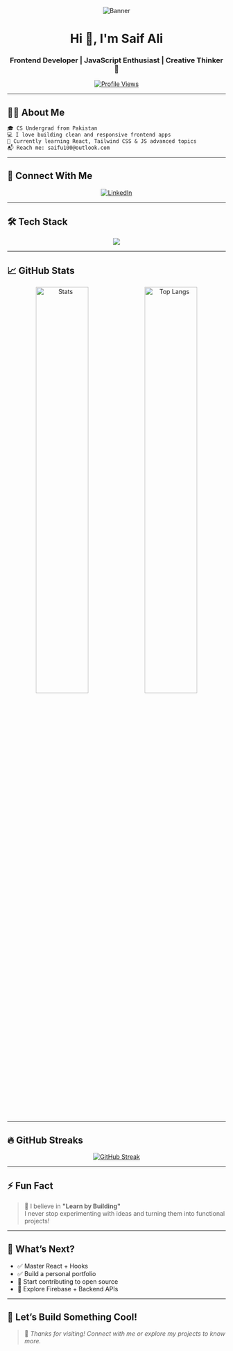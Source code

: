 <!-- Hero Banner -->
<p align="center">
  <img src="https://github.com/Dev-SaifAli/Dev-SaifAli/assets/143219742/8ad0a727-b3e8-4eb8-a9c5-2bb62718e77c" alt="Banner" />
</p>

<h1 align="center">Hi 👋, I'm Saif Ali</h1>
<h3 align="center">Frontend Developer | JavaScript Enthusiast | Creative Thinker 🚀</h3>

<p align="center">
  <a href="https://github.com/Dev-SaifAli">
    <img src="https://komarev.com/ghpvc/?username=Dev-SaifAli&style=flat-square&color=blue" alt="Profile Views"/>
  </a>
</p>

---

## 👨‍💻 About Me

```txt
🎓 CS Undergrad from Pakistan  
💻 I love building clean and responsive frontend apps  
🌱 Currently learning React, Tailwind CSS & JS advanced topics  
📬 Reach me: saifu100@outlook.com  
```

---

## 🔗 Connect With Me

<p align="center">
  <a href="https://www.linkedin.com/in/saif-ali-54aabb200/" target="_blank">
    <img src="https://img.shields.io/badge/LinkedIn-blue?style=for-the-badge&logo=linkedin&logoColor=white" alt="LinkedIn"/>
  </a>
</p>

---

## 🛠️ Tech Stack

<p align="center">
  <img src="https://skillicons.dev/icons?i=html,css,bootstrap,js,react,figma,github" />
</p>

---

## 📈 GitHub Stats

<p align="center">
  <img src="https://github-readme-stats.vercel.app/api?username=Dev-SaifAli&show_icons=true&theme=tokyonight" alt="Stats" width="49%"/>
  <img src="https://github-readme-stats.vercel.app/api/top-langs/?username=Dev-SaifAli&layout=compact&theme=tokyonight" alt="Top Langs" width="49%"/>
</p>

---

## 🔥 GitHub Streaks

<p align="center">
  <a href="https://git.io/streak-stats"><img src="https://streak-stats.demolab.com?user=Dev-SaifAli&theme=dark" alt="GitHub Streak" /></a>
</p>

---

## ⚡ Fun Fact

> 🧠 I believe in **"Learn by Building"**  
> I never stop experimenting with ideas and turning them into functional projects!

---

## 🧭 What’s Next?

- ✅ Master React + Hooks  
- ✅ Build a personal portfolio  
- 🔄 Start contributing to open source  
- 🧪 Explore Firebase + Backend APIs

---

## 🚀 Let’s Build Something Cool!

> 👋 *Thanks for visiting! Connect with me or explore my projects to know more.*
